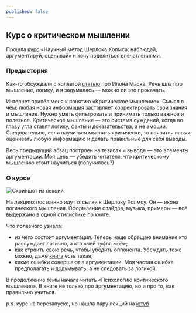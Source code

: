 ```yaml
---
published: false
---
```

## Курс о критическом мышлении

Прошла [курс](http://universarium.org/course/620) «Научный метод Шерлока Холмса: наблюдай, аргументируй, оценивай» и хочу поделиться впечатлениями.

### Предыстория
Как-то обсуждали с коллегой [статью](http://waitbutwhy.com/2015/11/the-cook-and-the-chef-musks-secret-sauce.html) про Илона Маска. Речь шла про мышление, логику, и я задумалась — можно ли это прокачать. 

Интернет привёл меня к понятию «Критическое мышление». Смысл в чём: любая новая информация заставляет корректировать свои знания и мышление. Нужно уметь фильтровать и принимать только важное и полезное. Критическое мышление — это система суждений, когда во главу угла ставят логику, факты и доказательства, а не эмоции. Следовательно, если научиться мыслить критически, то появится навык оценивать любую информацию и делать правильные для себя выводы.

Весь предыдущий абзац построен на тезисах и выводе — это элементы аргументации. Моя цель — убедить читателя, что критическому мышлению стоит научиться (получилось?)

### О курсе
![Скриншот из лекций]({{site.baseurl}}/_assets/sherlock_screenshot.png)

На лекциях постоянно идут отсылки к Шерлоку Холмсу. Он — икона логического мышления. Оформление слайдов, музыка, примеры — всё выдержано в одной стилистике по книге.

Что полезного узнала:
- из чего состоит аргументация. Теперь чаще обращаю внимание кто рассуждает логично, а кто «чей туфля моё»;
- как строить свою речь, чтобы убедить оппонента. Убеждать тоже можно, даже [книга](http://www.ozon.ru/context/detail/id/4867943/ "Книга «Убеждай и побеждай» на Озоне") есть такая;
- какие ошибки совершают в аргументации. Моя частая ошибка предполагать и додумывать, а не следовать за логикой.

В продолжение темы начала читать «Психологию критического мышления». В книге не только про аргументацию, но и про то, как правильно учиться.

p.s. курс на перезапуске, но нашла пару лекций на [ютуб](https://www.youtube.com/playlist?list=PLZI9Tcl6CrejjJdASabZ4GABNAICRtdhT) 